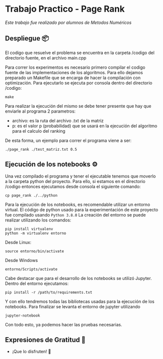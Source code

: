 # Trabajo Practico - Page Rank

_Este trabajo fue realizado por alumnos de Metodos Numéricos_

## Despliegue 📦

El codigo que resuelve el problema se encuentra en la carpeta /codigo del directorio fuente, en el archivo main.cpp

Para correr los experimentos es necesario primero compilar el codigo fuente de las implementaciones de los algoritmos. Para ello dejamos preparado un Makefile que se encarga de hacer la compilación con optimización. Para ejecutarlo se ejecuta por consola dentro del directorio /codigo:
```
make
```

Para realizar la ejecución del mismo se debe tener presente que hay que enviarle al programa 2 parametros:
* archivo: es la ruta del archivo .txt de la matriz
* p: es el valor p (probabilidad) que se usará en la ejecución del algoritmo para el calculo del ranking

De esta forma, un ejemplo para correr el programa viene a ser:
```
./page_rank ./test_matriz.txt 0.5
```

## Ejecución de los notebooks ⚙️
Una vez compilado el programa y tener el ejecutable tenemos que moverlo a la carpeta python del proyecto.
Para ello, si estamos en el directorio /codigo entonces ejecutamos desde consola el siguiente comando:
```
cp page_rank ./../python
```

Para la ejecución de los notebooks, es recomendable utilizar un entorno virtual. El código de python usado para la experimentación de este proyecto fue compilado usando `Python 3.8.0`
La creación del entorno se puede realizar utilizando los comandos:
```
pip install virtualenv
python -m virtualenv entorno
```
Desde Linux:
```
source entorno/bin/activate
```
Desde Windows
```
entorno/Scripts/activate
```
Cabe destacar que para el desarrollo de los notebooks se utilizó Jupyter.
Dentro del entorno ejecutamos:
```
pip install -r /path/to/requirements.txt
```
Y con ello tendremos todas las bibliotecas usadas para la ejecución de los notebooks. Para finalizar se levanta el entorno de jupyter utilizando
```
jupyter-notebook
```

Con todo esto, ya podemos hacer las pruebas necesarias.

## Expresiones de Gratitud 🎁

* ¡Que lo disfruten! 📢
